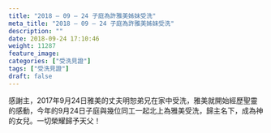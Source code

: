 ```yaml
---
title: "2018 – 09 – 24 子庭為許雅美姊妹受洗"
meta_title: "2018 – 09 – 24 子庭為許雅美姊妹受洗"
description: ""
date: 2018-09-24 17:10:46
weight: 11287
feature_image: 
categories: ["受洗見證"]
tags: ["受洗見證"]
draft: false
---
```


感謝主，2017年9月24日雅美的丈夫明恕弟兄在家中受洗，雅美就開始經歷聖靈的感動，今年的9月24日子庭與幾位同工一起北上為雅美受洗，歸主名下，成為神的女兒。一切榮耀歸予天父！
        